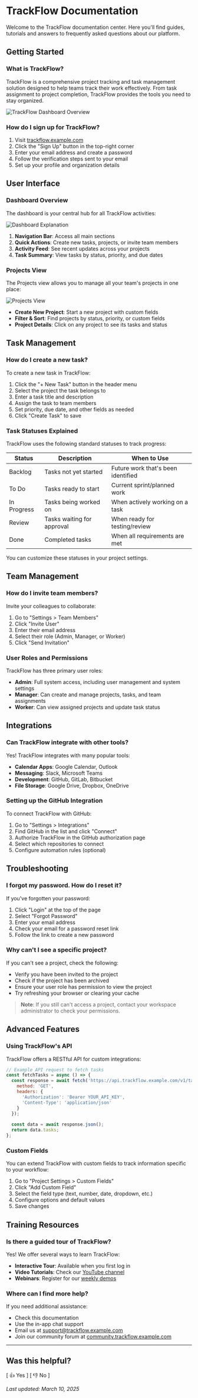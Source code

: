 # TrackFlow Documentation

Welcome to the TrackFlow documentation center. Here you'll find guides, tutorials and answers to frequently asked questions about our platform.

## Getting Started

### What is TrackFlow?

TrackFlow is a comprehensive project tracking and task management solution designed to help teams track their work effectively. From task assignment to project completion, TrackFlow provides the tools you need to stay organized.

![TrackFlow Dashboard Overview](amogus.jpg)

### How do I sign up for TrackFlow?

1. Visit [trackflow.example.com](https://trackflow.example.com)
2. Click the "Sign Up" button in the top-right corner
3. Enter your email address and create a password
4. Follow the verification steps sent to your email
5. Set up your profile and organization details

## User Interface

### Dashboard Overview

The dashboard is your central hub for all TrackFlow activities:

![Dashboard Explanation](shrek.webp)

1. **Navigation Bar**: Access all main sections
2. **Quick Actions**: Create new tasks, projects, or invite team members
3. **Activity Feed**: See recent updates across your projects
4. **Task Summary**: View tasks by status, priority, and due dates

### Projects View

The Projects view allows you to manage all your team's projects in one place:

![Projects View](/images/projects-view.png)

- **Create New Project**: Start a new project with custom fields
- **Filter & Sort**: Find projects by status, priority, or custom fields
- **Project Details**: Click on any project to see its tasks and status

## Task Management

### How do I create a new task?

To create a new task in TrackFlow:

1. Click the "+ New Task" button in the header menu
2. Select the project the task belongs to
3. Enter a task title and description
4. Assign the task to team members
5. Set priority, due date, and other fields as needed
6. Click "Create Task" to save


### Task Statuses Explained

TrackFlow uses the following standard statuses to track progress:

| Status | Description | When to Use |
|--------|-------------|-------------|
| Backlog | Tasks not yet started | Future work that's been identified |
| To Do | Tasks ready to start | Current sprint/planned work |
| In Progress | Tasks being worked on | When actively working on a task |
| Review | Tasks waiting for approval | When ready for testing/review |
| Done | Completed tasks | When all requirements are met |

You can customize these statuses in your project settings.

## Team Management

### How do I invite team members?

Invite your colleagues to collaborate:

1. Go to "Settings > Team Members"
2. Click "Invite User"
3. Enter their email address
4. Select their role (Admin, Manager, or Worker)
5. Click "Send Invitation"

### User Roles and Permissions

TrackFlow has three primary user roles:

- **Admin**: Full system access, including user management and system settings
- **Manager**: Can create and manage projects, tasks, and team assignments
- **Worker**: Can view assigned projects and update task status

## Integrations

### Can TrackFlow integrate with other tools?

Yes! TrackFlow integrates with many popular tools:

- **Calendar Apps**: Google Calendar, Outlook
- **Messaging**: Slack, Microsoft Teams
- **Development**: GitHub, GitLab, Bitbucket
- **File Storage**: Google Drive, Dropbox, OneDrive


### Setting up the GitHub Integration

To connect TrackFlow with GitHub:

1. Go to "Settings > Integrations"
2. Find GitHub in the list and click "Connect"
3. Authorize TrackFlow in the GitHub authorization page
4. Select which repositories to connect
5. Configure automation rules (optional)

## Troubleshooting

### I forgot my password. How do I reset it?

If you've forgotten your password:

1. Click "Login" at the top of the page
2. Select "Forgot Password"
3. Enter your email address
4. Check your email for a password reset link
5. Follow the link to create a new password

### Why can't I see a specific project?

If you can't see a project, check the following:

- Verify you have been invited to the project
- Check if the project has been archived
- Ensure your user role has permission to view the project
- Try refreshing your browser or clearing your cache

> **Note**: If you still can't access a project, contact your workspace administrator to check your permissions.

## Advanced Features

### Using TrackFlow's API

TrackFlow offers a RESTful API for custom integrations:

```javascript
// Example API request to fetch tasks
const fetchTasks = async () => {
  const response = await fetch('https://api.trackflow.example.com/v1/tasks', {
    method: 'GET',
    headers: {
      'Authorization': 'Bearer YOUR_API_KEY',
      'Content-Type': 'application/json'
    }
  });
  
  const data = await response.json();
  return data.tasks;
};
```


### Custom Fields

You can extend TrackFlow with custom fields to track information specific to your workflow:

1. Go to "Project Settings > Custom Fields"
2. Click "Add Custom Field"
3. Select the field type (text, number, date, dropdown, etc.)
4. Configure options and default values
5. Save changes

## Training Resources

### Is there a guided tour of TrackFlow?

Yes! We offer several ways to learn TrackFlow:

- **Interactive Tour**: Available when you first log in
- **Video Tutorials**: Check our [YouTube channel](https://youtube.com/trackflow)
- **Webinars**: Register for our [weekly demos](https://trackflow.example.com/webinars)

### Where can I find more help?

If you need additional assistance:

- Check this documentation
- Use the in-app chat support
- Email us at support@trackflow.example.com
- Join our community forum at [community.trackflow.example.com](https://community.trackflow.example.com)

---

## Was this helpful?

[ 👍 Yes ] [ 👎 No ]

*Last updated: March 10, 2025*
